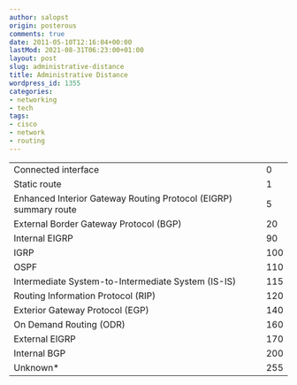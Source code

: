 ```yaml
---
author: salopst
origin: posterous
comments: true
date: 2011-05-10T12:16:04+00:00
lastMod: 2021-08-31T06:23:00+01:00
layout: post
slug: administrative-distance
title: Administrative Distance
wordpress_id: 1355
categories:
- networking
- tech
tags:
- cisco
- network
- routing
---
```


|||
|--- |--- |
|Connected interface|0|
|Static route|1|
|Enhanced Interior Gateway Routing Protocol (EIGRP) summary route|5|
|External Border Gateway Protocol (BGP)|20|
|Internal EIGRP|90|
|IGRP|100|
|OSPF|110|
|Intermediate System-to-Intermediate System (IS-IS)|115|
|Routing Information Protocol (RIP)|120|
|Exterior Gateway Protocol (EGP)|140|
|On Demand Routing (ODR)|160|
|External EIGRP|170|
|Internal BGP|200|
|Unknown*|255|
